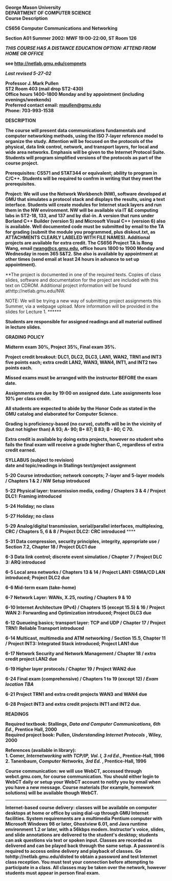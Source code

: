 **George Mason University**  
**DEPARTMENT OF COMPUTER SCIENCE**  
**Course Description**

**CS656 Computer Communications and Networking**

**Section A01 Summer 2002: MWF 19:00-22:00, ST Room 126**

**_THIS COURSE HAS A DISTANCE EDUCATION OPTION: ATTEND FROM HOME OR OFFICE_**

**see http://netlab.gmu.edu/compnets**

**_Last revised 5-27-02_**

  
  
  
  
  
  
  
  
  

**Professor J. Mark Pullen**  
**ST2 Room 403 (mail drop ST2-430)**  
**Office hours 1400-1800 Monday and by appointment (including
evenings/weekends)**  
**Preferred contact email: mpullen@gmu.edu**  
**Phone: 703-993-1538**  


**DESCRIPTION**

**The course will present data communications fundamentals and computer
networking methods, using the ISO 7-layer reference model to organize the
study. Attention will be focused on the protocols of the physical, data link
control, network, and transport layers, for local and wide area networks.
Emphasis will be given to the Internet Protocol Suite. Students will program
simplified versions of the protocols as part of the course project.**

**Prerequisites: CS571 and STAT344 or equivalent; ability to program in C/C++.
Students will be required to confrm in writing that they meet the
prerequisites.**

**Project: We will use the Network Workbench (NW), software developed at GMU
that simulates a protocol stack and displays the results, using a text
interface. Students will create modules for Internet stack layers and run them
in the NW environment. NW will be available via IT &E computing labs in
ST2-18, 133, and 137 and by dial-in. A version that runs under Borland C++
Builder (version 5) and Microsoft Visual C++ (version 6) also is available.
Well documented code must be submitted by email to the TA for grading (submit
the module you programmed, plus diskout.txt, as ATTACHMENTS CLEARLY LABELED
WITH FILE NAMES). Additional projects are available for extra credit. The
CS656 Project TA is Rong Wang, email rwang@cs.gmu.edu, office hours 1800 to
1900 Monday and Wednesday in room 365 S&T2. She also is available by
appointment at other times (send email at least 24 hours in advance to set up
appointment).**

**The project is documented in one of the required texts. Copies of class
slides, software and documentation for the project are included with this text
on CDROM. Additional project information will be found
athttp://netlab.gmu.edu/NW.  
  
NOTE: We will be trying a new way of submitting project assignments this
Summer, via a webpage upload. More information will be provided in the slides
for Lecture 1. ******

**Students are responsible for assigned readings and all material outlined in
lecture slides.**  


**GRADING POLICY**

**Midterm exam 30%, Project 35%, Final exam 35%.**

**Project credit breakout: DLC1, DLC2, DLC3, LAN1, WAN2, TRN1 and INT3 five
points each; extra credit LAN2, WAN3, WAN4, INT1, and INT2 two points each.**

**Missed exams must be arranged with the instructor BEFORE the exam date.**

**Assignments are due by 19:00 on assigned date. Late assignments lose 10% per
class credit.**

**All students are expected to abide by the Honor Code as stated in the GMU
catalog and elaborated for Computer Science.**

**Grading is proficiency-based (no curve), cutoffs will be in the vicinity of
(but not higher than) A   93; A- 90; B+ 87; B 83; B - 80; C 70.**

**Extra credit is available by doing extra projects, however no student who
fails the final exam will receive a grade higher than C, regardless of extra
credit earned.**  


**SYLLABUS (subject to revision)**  
**date and topic/readings in Stallings text/project assignment**

**5-20 Course introduction; network concepts; 7-layer and 5-layer models /
Chapters 1 & 2 / NW Setup introduced**

**5-22 Physical layer: transmission media, coding / Chapters 3 & 4 / Project
DLC1: Framing introduced**

**5-24 Holiday; no class**

**5-27 Holiday; no class**

**5-29 Analog/digital transmission, serial/parallel interfaces, multiplexing,
CRC / Chapters 5, 6 & 8 / Project DLC2: CRC introduced** ****

**5-31 Data compression, security principles, integrity, appropriate use /
Section 7.2, Chapter 18 / Project DLC1 due**

**6-3 Data link control; discrete event simulation / Chapter 7 / Project DLC
3: ARQ introduced**

**6-5 Local area networks / Chapters 13 & 14 / Project LAN1: CSMA/CD LAN
introduced; Project DLC2 due**

**6-6 Mid-term exam (take-home)**

**6-7 Network Layer: WANs, X.25, routing / Chapters 9 & 10**

**6-10 Internet Architecture (IPv4) / Chapters 15 (except 15.5) & 16 / Project
WAN 2: Forwarding and Optimization introduced; Project DLC3 due**

**6-12 Queueing basics; transport layer: TCP and UDP / Chapter 17 / Project
TRN1: Reliable Transport introduced**

**6-14 Multicast, multimedia and ATM networking / Section 15.5, Chapter 11 /
Project INT3: Integrated Stack introduced; Project LAN1 due**

**6-17 Network Security and Network Management / Chapter 18 / extra credit
project LAN2 due**

**6-19 Higher layer protocols / Chapter 19 / Project WAN2 due**

**6-24 Final exam (comprehensive) / Chapters 1 to 19 (except 12) / _Exam
location TBA_**

**6-21 Project TRN1 and extra credit projects WAN3 and WAN4 due**

**6-28 Project INT3 and extra credit projects INT1 and INT2 due.**  


**READINGS**

**Required textbook: Stallings, _Data and Computer Communications, 6th Ed.,_
Prentice Hall, 2000**  
**Required project book: Pullen, _Understanding Internet Protocols_ , Wiley,
2000**

**References (available in library):**  
**1\. Comer, _Internetworking with TCP/IP, Vol. I, 3 rd Ed_., Prentice-Hall,
1996**  
**2\. Tanenbaum, _Computer Networks, 3rd Ed._ , Prentice-Hall, 1996**

**Course communication: we will use WebCT, accessed through webct.gmu.com, for
course communication. You should either login to WebCT daily or setup your
WebCT account to notify you by email when you have a new message. Course
materials (for example, homework solutions) will be available though WebCT.**
****

**Internet-based course delivery: classes will be available on computer
desktops at home or office by using dial-up through GMU Internet facilities.
System requirements are a multimedia Pentium computer with Microsoft Windows
98 or later, Ghostview 6.01, and Java runtime environment 1.2 or later, with a
56kbps modem. Instructor's voice, slides, and slide annotations are delivered
to the student's desktop; students can ask questions via text or spoken input.
Classes are recorded as delivered and can be played back through the same
setup. A password is required to access online delivery and playback of
classes. Go tohttp://netlab.gmu.edu/disted to obtain a password and test
Internet class reception. You must test your connection before attempting to
participate in a class. All classes may be taken over the network, however
students must appear in person final exam.**  


